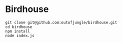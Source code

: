 # Birdhouse

    git clone git@github.com:outofjungle/birdhouse.git
    cd birdhouse
    npm install
    node index.js
